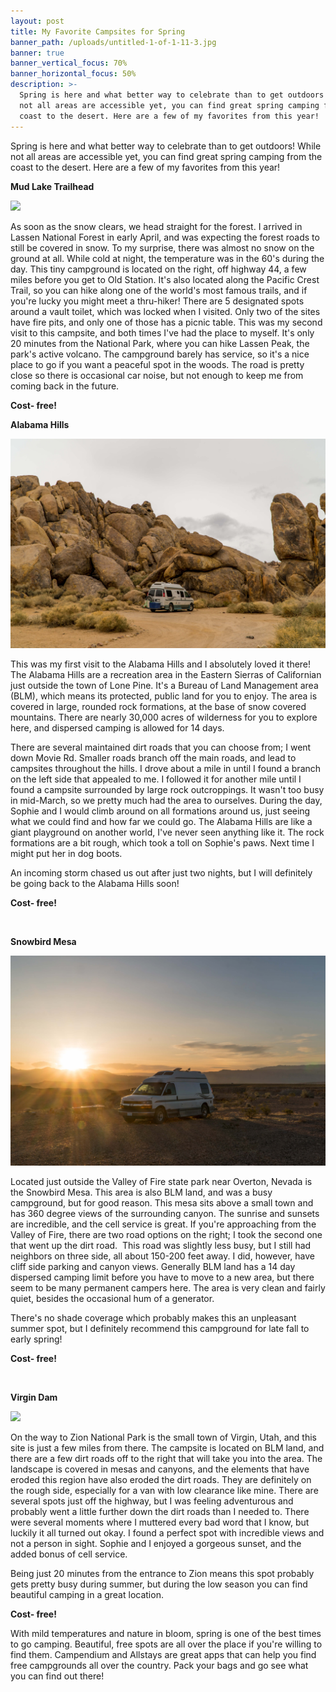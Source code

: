 ```yaml
---
layout: post
title: My Favorite Campsites for Spring
banner_path: /uploads/untitled-1-of-1-11-3.jpg
banner: true
banner_vertical_focus: 70%
banner_horizontal_focus: 50%
description: >-
  Spring is here and what better way to celebrate than to get outdoors! While
  not all areas are accessible yet, you can find great spring camping from the
  coast to the desert. Here are a few of my favorites from this year!
---
```


Spring is here and what better way to celebrate than to get outdoors! While not all areas are accessible yet, you can find great spring camping from the coast to the desert. Here are a few of my favorites from this year!

**Mud Lake Trailhead&nbsp;**

![](blob:https://app.cloudcannon.com/3b19ed84-2e2f-4204-8a26-6120dd0d5cd7)

As soon as the snow clears, we head straight for the forest. I arrived in Lassen National Forest in early April, and was expecting the forest roads to still be covered in snow. To my surprise, there was almost no snow on the ground at all. While cold at night, the temperature was in the 60's during the day. This tiny campground is located on the right, off highway 44, a few miles before you get to Old Station. It's also located along the Pacific Crest Trail, so you can hike along one of the world's most famous trails, and if you're lucky you might meet a thru-hiker! There are 5 designated spots around a vault toilet, which was locked when I visited. Only two of the sites have fire pits, and only one of those has a picnic table. This was my second visit to this campsite, and both times I've had the place to myself. It's only 20 minutes from the National Park, where you can hike Lassen Peak, the park's active volcano. The campground barely has service, so it's a nice place to go if you want a peaceful spot in the woods. The road is pretty close so there is occasional car noise, but not enough to keep me from coming back in the future.

**Cost- free!**

**Alabama Hills&nbsp;**

![](/uploads/untitled-1-of-1-14-3-1.jpg)

This was my first visit to the Alabama Hills and I absolutely loved it there! The Alabama Hills are a recreation area in the Eastern Sierras of Californian just outside the town of Lone Pine. It's a Bureau of Land Management area (BLM), which means its protected, public land for you to enjoy. The area is covered in large, rounded rock formations, at the base of snow covered mountains. There are nearly 30,000 acres of wilderness for you to explore here, and dispersed camping is allowed for 14 days.&nbsp;

There are several maintained dirt roads that you can choose from; I went down Movie Rd. Smaller roads branch off the main roads, and lead to campsites throughout the hills. I drove about a mile in until I found a branch on the left side that appealed to me. I followed it for another mile until I found a campsite surrounded by large rock outcroppings. It wasn't too busy in mid-March, so we pretty much had the area to ourselves. During the day, Sophie and I would climb around on all formations around us, just seeing what we could find and how far we could go. The Alabama Hills are like a giant playground on another world, I've never seen anything like it. The rock formations are a bit rough, which took a toll on Sophie's paws. Next time I might put her in dog boots.&nbsp;

An incoming storm chased us out after just two nights, but I will definitely be going back to the Alabama Hills soon!

**Cost- free!**

&nbsp;

**Snowbird Mesa**

![](/uploads/untitled-1-of-1-13-2-1.jpg)

Located just outside the Valley of Fire state park near Overton, Nevada is the Snowbird Mesa. This area is also BLM land, and was a busy campground, but for good reason. This mesa sits above a small town and has 360 degree views of the surrounding canyon. The sunrise and sunsets are incredible, and the cell service is great. If you're approaching from the Valley of Fire, there are two road options on the right; I took the second one that went up the dirt road. &nbsp;This road was slightly less busy, but I still had neighbors on three side, all about 150-200 feet away. I did, however, have cliff side parking and canyon views. Generally BLM land has a 14 day dispersed camping limit before you have to move to a new area, but there seem to be many permanent campers here. The area is very clean and fairly quiet, besides the occasional hum of a generator.&nbsp;

There's no shade coverage which probably makes this an unpleasant summer spot, but I definitely recommend this campground for late fall to early spring!

**Cost- free!**

&nbsp;

**Virgin Dam&nbsp;**

![](blob:https://app.cloudcannon.com/27965372-5421-4260-ba07-fcd34f6cad2e)

On the way to Zion National Park is the small town of Virgin, Utah, and this site is just a few miles from there. The campsite is located on BLM land, and there are a few dirt roads off to the right that will take you into the area. The landscape is covered in mesas and canyons, and the elements that have eroded this region have also eroded the dirt roads. They are definitely on the rough side, especially for a van with low clearance like mine. There are several spots just off the highway, but I was feeling adventurous and probably went a little further down the dirt roads than I needed to. There were several moments where I muttered every bad word that I know, but luckily it all turned out okay. I found a perfect spot with incredible views and not a person in sight. Sophie and I enjoyed a gorgeous sunset, and the added bonus of cell service.

Being just 20 minutes from the entrance to Zion means this spot probably gets pretty busy during summer, but during the low season you can find beautiful camping in a great location.&nbsp;

**Cost- free!**

With mild temperatures and nature in bloom, spring is one of the best times to go camping. Beautiful, free spots are all over the place if you're willing to find them. Campendium and Allstays are great apps that can help you find free campgrounds all over the country. Pack your bags and go see what you can find out there!

&nbsp;